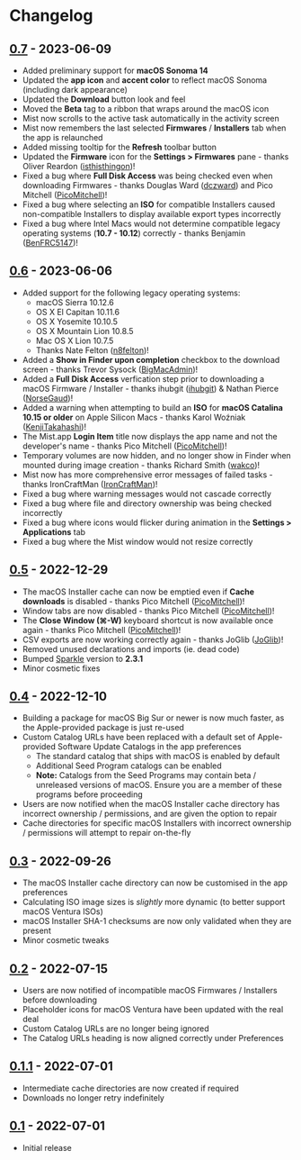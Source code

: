 # Changelog

## [0.7](https://github.com/ninxsoft/Mist/releases/tag/v0.7) - 2023-06-09

- Added preliminary support for **macOS Sonoma 14**
- Updated the **app icon** and **accent color** to reflect macOS Sonoma (including dark appearance)
- Updated the **Download** button look and feel
- Moved the **Beta** tag to a ribbon that wraps around the macOS icon
- Mist now scrolls to the active task automatically in the activity screen
- Mist now remembers the last selected **Firmwares** / **Installers** tab when the app is relaunched
- Added missing tooltip for the **Refresh** toolbar button
- Updated the **Firmware** icon for the **Settings > Firmwares** pane - thanks Oliver Reardon ([isthisthingon](https://isthisthingon.tech))!
- Fixed a bug where **Full Disk Access** was being checked even when downloading Firmwares - thanks Douglas Ward ([dczward](https://macadmins.slack.com/team/U19TV67S6)) and Pico Mitchell ([PicoMitchell](https://github.com/PicoMitchell))!
- Fixed a bug where selecting an **ISO** for compatible Installers caused non-compatible Installers to display available export types incorrectly
- Fixed a bug where Intel Macs would not determine compatible legacy operating systems (**10.7 - 10.12**) correctly - thanks Benjamin ([BenFRC5147](https://github.com/BenFRC5147))!

## [0.6](https://github.com/ninxsoft/Mist/releases/tag/v0.6) - 2023-06-06

- Added support for the following legacy operating systems:
  - macOS Sierra 10.12.6
  - OS X El Capitan 10.11.6
  - OS X Yosemite 10.10.5
  - OS X Mountain Lion 10.8.5
  - Mac OS X Lion 10.7.5
  - Thanks Nate Felton ([n8felton](https://github.com/n8felton))!
- Added a **Show in Finder upon completion** checkbox to the download screen - thanks Trevor Sysock ([BigMacAdmin](https://github.com/BigMacAdmin))!
- Added a **Full Disk Access** verfication step prior to downloading a macOS Firmware / Installer - thanks ihubgit ([ihubgit](https://github.com/ihubgit)) & Nathan Pierce ([NorseGaud](https://github.com/NorseGaud))!
- Added a warning when attempting to build an **ISO** for **macOS Catalina 10.15 or older** on Apple Silicon Macs - thanks Karol Woźniak ([KenjiTakahashi](https://github.com/KenjiTakahashi))!
- The Mist.app **Login Item** title now displays the app name and not the developer's name - thanks Pico Mitchell ([PicoMitchell](https://github.com/PicoMitchell))!
- Temporary volumes are now hidden, and no longer show in Finder when mounted during image creation - thanks Richard Smith ([wakco](https://github.com/wakco))!
- Mist now has more comprehensive error messages of failed tasks - thanks IronCraftMan ([IronCraftMan](https://github.com/IronCraftMan))!
- Fixed a bug where warning messages would not cascade correctly
- Fixed a bug where file and directory ownership was being checked incorrectly
- Fixed a bug where icons would flicker during animation in the **Settings > Applications** tab
- Fixed a bug where the Mist window would not resize correctly

## [0.5](https://github.com/ninxsoft/Mist/releases/tag/v0.5) - 2022-12-29

- The macOS Installer cache can now be emptied even if **Cache downloads** is disabled - thanks Pico Mitchell ([PicoMitchell](https://github.com/PicoMitchell))!
- Window tabs are now disabled - thanks Pico Mitchell ([PicoMitchell](https://github.com/PicoMitchell))!
- The **Close Window (⌘-W)** keyboard shortcut is now available once again - thanks Pico Mitchell ([PicoMitchell](https://github.com/PicoMitchell))!
- CSV exports are now working correctly again - thanks JoGlib ([JoGlib](https://github.com/JoGilb))!
- Removed unused declarations and imports (ie. dead code)
- Bumped [Sparkle](https://github.com/sparkle-project/Sparkle) version to **2.3.1**
- Minor cosmetic fixes

## [0.4](https://github.com/ninxsoft/Mist/releases/tag/v0.4) - 2022-12-10

- Building a package for macOS Big Sur or newer is now much faster, as the Apple-provided package is just re-used
- Custom Catalog URLs have been replaced with a default set of Apple-provided Software Update Catalogs in the app preferences
  - The standard catalog that ships with macOS is enabled by default
  - Additional Seed Program catalogs can be enabled
  - **Note:** Catalogs from the Seed Programs may contain beta / unreleased versions of macOS. Ensure you are a member of these programs before proceeding
- Users are now notified when the macOS Installer cache directory has incorrect ownership / permissions, and are given the option to repair
- Cache directories for specific macOS Installers with incorrect ownership / permissions will attempt to repair on-the-fly

## [0.3](https://github.com/ninxsoft/Mist/releases/tag/v0.3) - 2022-09-26

- The macOS Installer cache directory can now be customised in the app preferences
- Calculating ISO image sizes is _slightly_ more dynamic (to better support macOS Ventura ISOs)
- macOS Installer SHA-1 checksums are now only validated when they are present
- Minor cosmetic tweaks

## [0.2](https://github.com/ninxsoft/Mist/releases/tag/v0.2) - 2022-07-15

- Users are now notified of incompatible macOS Firmwares / Installers before downloading
- Placeholder icons for macOS Ventura have been updated with the real deal
- Custom Catalog URLs are no longer being ignored
- The Catalog URLs heading is now aligned correctly under Preferences

## [0.1.1](https://github.com/ninxsoft/Mist/releases/tag/v0.1.1) - 2022-07-01

- Intermediate cache directories are now created if required
- Downloads no longer retry indefinitely

## [0.1](https://github.com/ninxsoft/Mist/releases/tag/v0.1) - 2022-07-01

- Initial release

